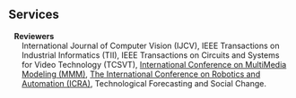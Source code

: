 ## Services

<h4 style="margin:0 10px 0;">Reviewers</h4>

<ul style="margin:0 0 5px;">
  International Journal of Computer Vision (IJCV), IEEE Transactions on Industrial Informatics (TII), IEEE Transactions on Circuits and Systems for Video Technology (TCSVT), <a href="https://www.mmm2023.no"><autocolor>International Conference on MultiMedia Modeling (MMM)</autocolor></a>, <a href="http://www.ieee-ras.org/conferences-workshops/fully-sponsored/icra"><autocolor>The International Conference on Robotics and Automation (ICRA)</autocolor></a>, Technological Forecasting and Social Change.
</ul>
